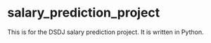 # salary_prediction_project
This is for the DSDJ salary prediction project.  It is written in Python.
